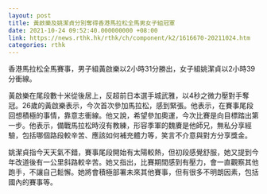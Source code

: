 ```yaml
---
layout: post
title: 黃啟樂及姚潔貞分別奪得香港馬拉松全馬男女子組冠軍
date: 2021-10-24 09:52:40.000000000 +08:00
link: https://news.rthk.hk/rthk/ch/component/k2/1616670-20211024.htm
categories: rthk
---
```


香港馬拉松全馬賽事，男子組黃啟樂以2小時31分勝出，女子組姚潔貞以2小時39分衝線。

黃啟樂在尾段數十米從後居上，反超前日本選手城武雅，以4秒之微力壓對手奪冠。26歲的黃啟樂表示，今次首次參加馬拉松，感到緊張。他表示，在賽事尾段回想積極的事情，靠意志衝線。他又說，希望參加奧運，今次比賽是向目標踏出第一步。他表示，備戰馬拉松時沒有教練，形容季軍的魏賡是他師兄，無私分享經驗，包括哪個路段較辛苦、應該如何補充體力等，笑言不介意與對方分享獎金。

姚潔貞指今天天氣不錯，賽事尾段開始有太陽較熱，但初段感覺舒服，她又提到今年改道後有一公里斜路較辛苦。她又指出，比賽期間感到有壓力，會一直觀察其他跑手，不讓自己鬆懈。她將會積極部署未來其他賽事，但有很多不明朗因素，包括國內的賽事等。
